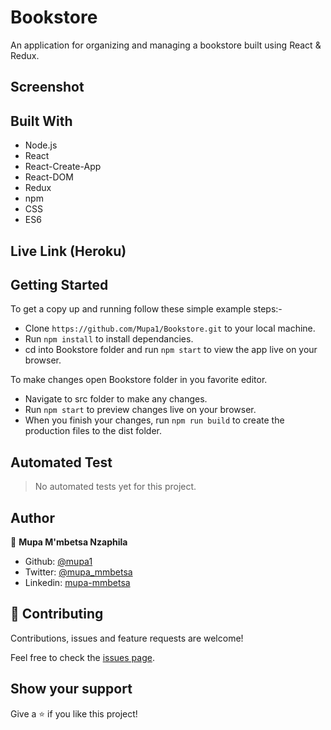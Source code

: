 # Bookstore

An application for organizing and managing a bookstore built using React & Redux.

## Screenshot


## Built With

- Node.js
- React
- React-Create-App
- React-DOM
- Redux
- npm
- CSS
- ES6

## Live Link (Heroku)



## Getting Started

To get a copy up and running follow these simple example steps:-
- Clone `https://github.com/Mupa1/Bookstore.git` to your local machine.
- Run `npm install` to install dependancies.
- cd into Bookstore folder and run `npm start` to view the app live on your browser.

To make changes open Bookstore folder in you favorite editor.
- Navigate to src folder to make any changes.
- Run `npm start` to preview changes live on your browser.
- When you finish your changes, run `npm run build` to create the production files to the dist folder.

## Automated Test

 > No automated tests yet for this project.

## Author

👤 **Mupa M'mbetsa Nzaphila**

- Github: [@mupa1](https://github.com/Mupa1)
- Twitter: [@mupa_mmbetsa](https://twitter.com/mupa_mmbetsa)
- Linkedin: [mupa-mmbetsa](https://www.linkedin.com/in/mupa-mmbetsa)

## 🤝 Contributing

Contributions, issues and feature requests are welcome!

Feel free to check the [issues page](https://github.com/Mupa1/Bookstore/issues).

## Show your support

Give a ⭐️ if you like this project!

